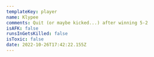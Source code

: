 ```yaml
---
templateKey: player
name: Klypee
comments: Quit (or maybe kicked...) after winning 5-2
isAFK: false
runsInGetsKilled: false
isToxic: false
date: 2022-10-26T17:42:22.155Z
---
```


